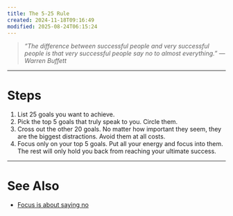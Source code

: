 ```yaml
---
title: The 5-25 Rule
created: 2024-11-18T09:16:49
modified: 2025-08-24T06:15:24
---
```


> _“The difference between successful people and very successful people is that very successful people say no to almost everything.” — Warren Buffett_

---

# Steps

1. List 25 goals you want to achieve.
2. Pick the top 5 goals that truly speak to you. Circle them.
3. Cross out the other 20 goals. No matter how important they seem, they are the biggest distractions. Avoid them at all costs.
4. Focus only on your top 5 goals. Put all your energy and focus into them. The rest will only hold you back from reaching your ultimate success.

---

# See Also

* [Focus is about saying no](focus-is-about-saying-no.md)
